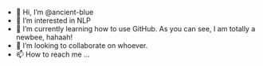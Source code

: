 - 👋 Hi, I’m @ancient-blue
- 👀 I’m interested in NLP
- 🌱 I’m currently learning how to use GitHub. As you can see, I am totally a newbee, hahaah!
- 💞️ I’m looking to collaborate on whoever.
- 📫 How to reach me ...

<!---
ancient-blue/ancient-blue is a ✨ special ✨ repository because its `README.md` (this file) appears on your GitHub profile.
You can click the Preview link to take a look at your changes.
--->

